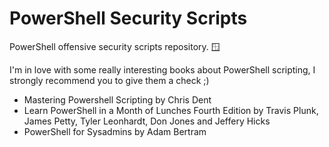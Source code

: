 # PowerShell Security Scripts

PowerShell offensive security scripts repository. 🪟 

I'm in love with some really interesting books about PowerShell scripting, I strongly recommend you to give them a check ;)

- Mastering Powershell Scripting by Chris Dent
- Learn PowerShell in a Month of Lunches Fourth Edition by Travis Plunk, James Petty, Tyler Leonhardt, Don Jones and Jeffery Hicks
- PowerShell for Sysadmins by Adam Bertram
